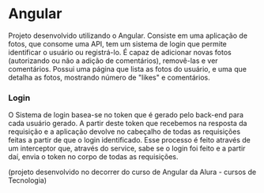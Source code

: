 # Angular

Projeto desenvolvido utilizando o Angular. Consiste em uma aplicação de fotos, que consome uma API, tem um sistema de login que permite identificar o usuário ou registrá-lo. É capaz de adicionar novas fotos (autorizando ou não a adição de comentários), removê-las e ver comentários. Possui uma página que lista as fotos do usuário, e uma que detalha as fotos, mostrando número de "likes" e comentários.

### Login

O Sistema de login basea-se no token que é gerado pelo back-end para cada usuário gerado. A partir deste token que recebemos na resposta da requisição e a aplicação devolve no cabeçalho de todas as requisições feitas a partir de que o login  identificado. Esse processo é feito através de um interceptor que, através do service, sabe se o login foi feito e a partir daí, envia o token no corpo de todas as requisições.


(projeto desenvolvido no decorrer do curso de Angular da Alura - cursos de Tecnologia)
